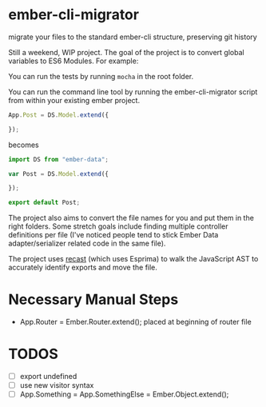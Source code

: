 ember-cli-migrator
==================

migrate your files to the standard ember-cli structure, preserving git history

Still a weekend, WIP project. The goal of the project is to convert global variables to ES6 Modules. For example:

You can run the tests by running `mocha` in the root folder.

You can run the command line tool by running the ember-cli-migrator script from within your existing ember project.

```javascript
App.Post = DS.Model.extend({

});
```

becomes

```javascript
import DS from "ember-data";

var Post = DS.Model.extend({

});

export default Post;
```

The project also aims to convert the file names for you and put them in the right folders. Some stretch goals include finding multiple controller definitions per file (I've noticed people tend to stick Ember Data adapter/serializer related code in the same file).

The project uses [recast](https://github.com/benjamn/recast) (which uses Esprima) to walk the JavaScript AST to accurately identify exports and move the file.

# Necessary Manual Steps
- App.Router = Ember.Router.extend(); placed at beginning of router file

# TODOS
- [ ] export undefined
- [ ] use new visitor syntax
- [ ] App.Something = App.SomethingElse = Ember.Object.extend();
